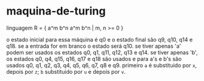 # maquina-de-turing

linguagem R = { a^m b^n a^m b^n | m, n >= 0 } 

o estado inicial para essa máquina é q0 e o estado final são q9, q10, q14 e q18. se a entrada for em branco o estado será q10. se tiver apenas 'a' podem ser usados os estados q0, q1, q11, q12, q13 e q14. se tiver apenas 'b', os estados q0, q4, q15, q16, q17 e q18 são usados e para a's e b's são usados q0, q1, q2, q3, q4, q5, q6, q7, q8 e q9. primeiro `a` é substituido por `x`, depois por `z`; `b` substituido por `u` e depois por `v`. 

